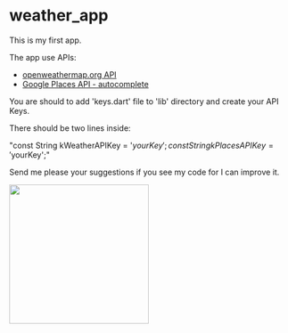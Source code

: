 # weather_app

This is my first app. 

The app use APIs:
- [openweathermap.org API](https://openweathermap.org/api)
- [Google Places API - autocomplete](https://developers.google.com/maps/documentation/places/web-service/overview) 


You are should to add 'keys.dart' file to 'lib' directory and create your API Keys.

There should be two lines inside:

"const String kWeatherAPIKey = '$yourKey';
const String kPlacesAPIKey = '$yourKey';"

Send me please your suggestions if you see my code for I can improve it.

<img src="https://github.com/Uladzimir-KH/weather_app/blob/main/gifs-for-github/ezgif.com-gif-maker.gif" width="250"/>